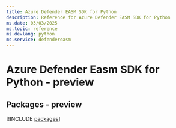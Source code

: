 ```yaml
---
title: Azure Defender EASM SDK for Python
description: Reference for Azure Defender EASM SDK for Python
ms.date: 03/03/2025
ms.topic: reference
ms.devlang: python
ms.service: defendereasm
---
```

# Azure Defender Easm SDK for Python - preview
## Packages - preview
[!INCLUDE [packages](defender-easm-index.md)]